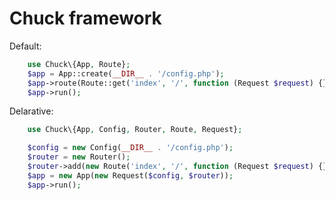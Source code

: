 Chuck framework
===============


Default:

```php
    use Chuck\{App, Route};
    $app = App::create(__DIR__ . '/config.php');
    $app->route(Route::get('index', '/', function (Request $request) {}));
    $app->run();
```


Delarative:

```php
    use Chuck\{App, Config, Router, Route, Request};

    $config = new Config(__DIR__ . '/config.php');
    $router = new Router();
    $router->add(new Route('index', '/', function (Request $request) {}));
    $app = new App(new Request($config, $router));
    $app->run();
```

